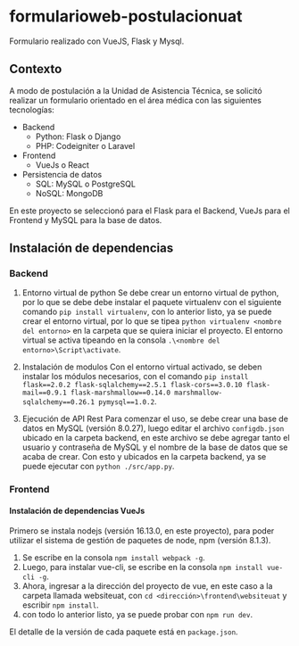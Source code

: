 # formularioweb-postulacionuat
Formulario realizado con VueJS, Flask y Mysql.


## Contexto
A modo de postulación a la Unidad de Asistencia Técnica, se solicitó realizar un formulario orientado en el área médica con las siguientes tecnologías:

- Backend
  - Python: Flask o Django
  - PHP: Codeigniter o Laravel
- Frontend
  - VueJs o React
- Persistencia de datos
  - SQL: MySQL o PostgreSQL
  - NoSQL: MongoDB

En este proyecto se seleccionó para el Flask para el Backend, VueJs para el Frontend y MySQL para la base de datos.

## Instalación de dependencias
### Backend
1. Entorno virtual de python
Se debe crear un entorno virtual de python, por lo que se debe debe instalar el paquete virtualenv con el siguiente comando `pip install virtualenv`, con lo anterior listo, ya se puede crear el entorno virtual, por lo que se tipea `python virtualenv <nombre del entorno>` en la carpeta que se quiera iniciar el proyecto. El entorno virtual se activa tipeando en la consola `.\<nombre del entorno>\Script\activate`.

2. Instalación de modulos
Con el entorno virtual activado, se deben instalar los módulos necesarios, con el comando `pip install flask==2.0.2 flask-sqlalchemy==2.5.1 flask-cors==3.0.10 flask-mail==0.9.1 flask-marshmallow==0.14.0 marshmallow-sqlalchemy==0.26.1 pymysql==1.0.2`.

3. Ejecución de API Rest
Para comenzar el uso, se debe crear una base de datos en MySQL (versión 8.0.27), luego editar el archivo `configdb.json` ubicado en la carpeta backend, en este archivo se debe agregar tanto el usuario y contraseña de MySQL y el nombre de la base de datos que se acaba de crear. Con esto y ubicados en la carpeta backend, ya se puede ejecutar con `python ./src/app.py`.
### Frontend
#### Instalación de dependencias  VueJs
Primero se instala nodejs (versión 16.13.0, en este proyecto), para poder utilizar el sistema de gestión de paquetes de node, npm (versión 8.1.3).
1. Se escribe en la consola `npm install webpack -g`.
2. Luego, para instalar vue-cli, se escribe en la consola `npm install vue-cli -g`.
3. Ahora, ingresar a la dirección del proyecto de vue, en este caso a la carpeta llamada websiteuat, con `cd <dirección>\frontend\websiteuat` y escribir `npm install`.
4. con todo lo anterior listo, ya se puede probar con `npm run dev`.

El detalle de la versión de cada paquete está en `package.json`.
